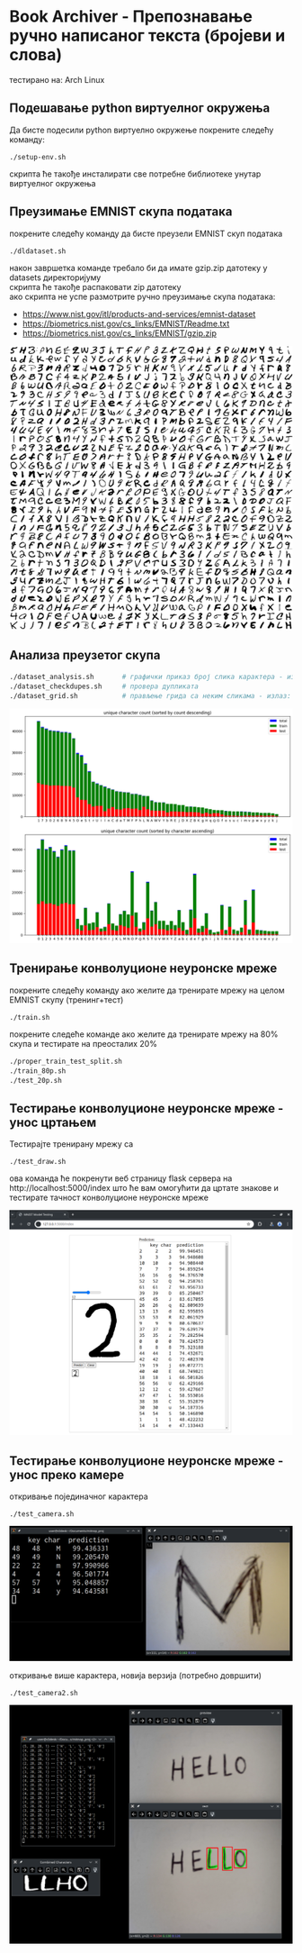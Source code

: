 # Book Archiver - Препознавање ручно написаног текста (бројеви и слова)

тестирано на: Arch Linux

## Подешавање python виртуелног окружења
Да бисте подесили python виртуелно окружење покрените следећу команду:

```
./setup-env.sh
```

скрипта ће такође инсталирати све потребне библиотеке унутар виртуелног окружења

## Преузимање EMNIST скупа података
покрените следећу команду да бисте преузели EMNIST скуп података 
```
./dldataset.sh
```
након завршетка команде требало би да имате gzip.zip датотеку у datasets директоријуму
<br>
скрипта ће такође распаковати zip датотеку
<br>
ако скрипта не успе размотрите ручно преузимање скупа података:
- https://www.nist.gov/itl/products-and-services/emnist-dataset
- https://biometrics.nist.gov/cs_links/EMNIST/Readme.txt
- https://biometrics.nist.gov/cs_links/EMNIST/gzip.zip

![пример слике са знаковима 3](stats/grid3.png "grid3")

## Анализа преузетог скупа
```sh
./dataset_analysis.sh       # графички приказ број слика карактера - излаз: stats директоријум
./dataset_checkdupes.sh     # провера дупликата
./dataset_grid.sh           # прављење грида са неким сликама - излаз: stats директоријум
```
![char count image](stats/dataset_unqiue_count_all.png "character count")

## Тренирање конволуционе неуронске мреже
покрените следећу команду ако желите да тренирате мрежу на целом EMNIST скупу (тренинг+тест)
```
./train.sh
```

покрените следеће команде ако желите да тренирате мрежу на 80% скупа
и тестирате на преосталих 20%
```sh
./proper_train_test_split.sh
./train_80p.sh
./test_20p.sh
```

## Тестирање конволуционе неуронске мреже - унос цртањем

Тестирајте тренирану мрежу са
```
./test_draw.sh
```
ова команда ће покренути веб страницу flask сервера на
http://localhost:5000/index
што ће вам омогућити да цртате знакове и тестирате тачност конволуционе неуронске мреже

![цртање](images/test_draw.png "draw test")

## Тестирање конволуционе неуронске мреже - унос преко камере

откривање појединачног карактера
```
./test_camera.sh
```
![камера1](images/test_camera.png "camera test")

откривање више карактера, новија верзија (потребно довршити)
```
./test_camera2.sh
```
![камера2](images/test_camera2.png "camera2 test")
